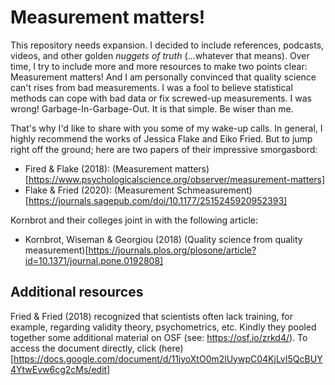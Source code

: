 # Measurement matters!

This repository needs expansion. I decided to include references, podcasts,
videos, and other golden *nuggets of truth* (...whatever that means). Over
time, I try to include more and more resources to make two points clear:
Measurement matters! And I am personally convinced that quality science can't 
rises from bad measurements. I was a fool to believe statistical methods can
cope with bad data or fix screwed-up measurements. I was wrong!
Garbage-In-Garbage-Out. It is that simple. Be wiser than me.

That's why I'd like to share with you some of my wake-up calls. In general, I
highly recommend the works of Jessica Flake and Eiko Fried. But to jump right
off the ground; here are two papers of their impressive smorgasbord: 

- Fired & Flake (2018): (Measurement matters)[https://www.psychologicalscience.org/observer/measurement-matters]
- Flake & Fried (2020): (Measurement Schmeasurement)[https://journals.sagepub.com/doi/10.1177/2515245920952393]

Kornbrot and their colleges joint in with the following article: 

- Kornbrot, Wiseman & Georgiou (2018) (Quality science from quality measurement)[https://journals.plos.org/plosone/article?id=10.1371/journal.pone.0192808]

## Additional resources

Fried & Fried (2018) recognized that scientists often lack training, for
example, regarding validity theory, psychometrics, etc. Kindly they pooled
together some additional material on OSF (see: https://osf.io/zrkd4/). To
access the document directly, click
(here)[https://docs.google.com/document/d/11jyoXtO0m2lUywpC04KjLvI5QcBUY4YtwEvw6cg2cMs/edit]

